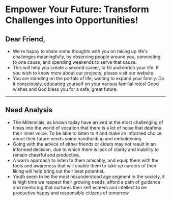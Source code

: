 # Empower Your Future: Transform Challenges into Opportunities!

## Dear Friend,

* We're happy to share some thoughts with you on taking up life's challenges meaningfully, by observing people around you, connecting to one cause, and spending weekends to serve that cause.
* This will help you create a second career, to fill and enrich your life. If you wish to know more about our projects, please visit our website.
* You are standing on the portals of life, waiting to expand your family. Do it consciously, educating yourself on your various familial roles! Good wishes and God bless you for a safe, great future.

---

## Need Analysis

* The Millennials, as known today have arrived at the most challenging of times into the world of vocation that there is a lot of noise that deafens their inner voice.
To be able to listen to it and make an informed choice about their future needs some handholding and emboldening.
* Going with the advice of either friends or elders may not result in an informed decision, due to which there is lack of clarity and inability to remain cheerful and productive.
* A warm approach to listen to them amicably, and equip them with the tools and awareness that will enable them to take up careers of their liking will help bring out their best potential.
* Youth seem to be the most misunderstood age segment in the society, it is high time we respect their growing needs, afford a path of guidance and mentoring that nurtures their self esteem and intellect to be productive happy and responsible citizens of tomorrow.
